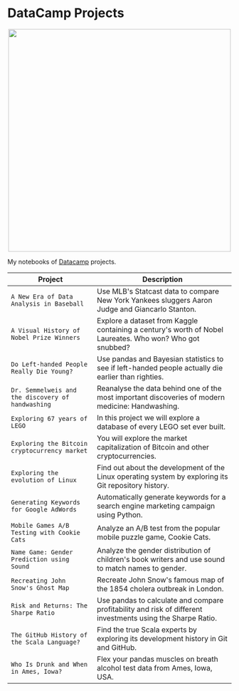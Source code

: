 # DataCamp Projects

<p align="center"> 
<img src="https://cdn.datacamp.com/main-app/assets/brand/logos/DataCamp_Horizontal_RGB-d196011f63ebda76dc5c9772425cf9541b8639af842d5e5476ef10f2460ed1e4.png" width="500">
</p>

My notebooks of [Datacamp](https://www.datacamp.com/profile/kouki) projects.

| Project | Description |
| --- | --- |
| `A New Era of Data Analysis in Baseball` | Use MLB's Statcast data to compare New York Yankees sluggers Aaron Judge and Giancarlo Stanton. |
| `A Visual History of Nobel Prize Winners` | Explore a dataset from Kaggle containing a century's worth of Nobel Laureates. Who won? Who got snubbed? |
| `Do Left-handed People Really Die Young?` | Use pandas and Bayesian statistics to see if left-handed people actually die earlier than righties. |
| `Dr. Semmelweis and the discovery of handwashing` | Reanalyse the data behind one of the most important discoveries of modern medicine: Handwashing. |
| `Exploring 67 years of LEGO` | In this project we will explore a database of every LEGO set ever built. |
| `Exploring the Bitcoin cryptocurrency market` | You will explore the market capitalization of Bitcoin and other cryptocurrencies. |
| `Exploring the evolution of Linux` | Find out about the development of the Linux operating system by exploring its Git repository history. |
| `Generating Keywords for Google AdWords` | Automatically generate keywords for a search engine marketing campaign using Python. |
| `Mobile Games A/B Testing with Cookie Cats` | Analyze an A/B test from the popular mobile puzzle game, Cookie Cats. |
| `Name Game: Gender Prediction using Sound` | Analyze the gender distribution of children's book writers and use sound to match names to gender. |
| `Recreating John Snow's Ghost Map` | Recreate John Snow's famous map of the 1854 cholera outbreak in London. |
| `Risk and Returns: The Sharpe Ratio` | Use pandas to calculate and compare profitability and risk of different investments using the Sharpe Ratio. |
| `The GitHub History of the Scala Language?` | Find the true Scala experts by exploring its development history in Git and GitHub. |
| `Who Is Drunk and When in Ames, Iowa?` | Flex your pandas muscles on breath alcohol test data from Ames, Iowa, USA. |

